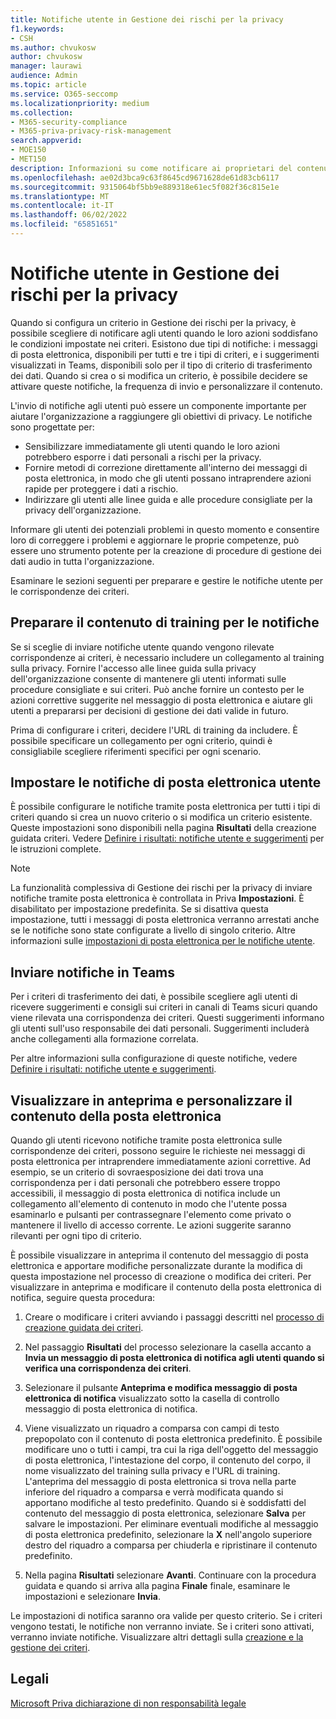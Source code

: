 ```yaml
---
title: Notifiche utente in Gestione dei rischi per la privacy
f1.keywords:
- CSH
ms.author: chvukosw
author: chvukosw
manager: laurawi
audience: Admin
ms.topic: article
ms.service: O365-seccomp
ms.localizationpriority: medium
ms.collection:
- M365-security-compliance
- M365-priva-privacy-risk-management
search.appverid:
- MOE150
- MET150
description: Informazioni su come notificare ai proprietari del contenuto le corrispondenze dei criteri trovate da Gestione dei rischi per la privacy Microsoft Priva e come possono usare queste notifiche di posta elettronica per risolvere i problemi.
ms.openlocfilehash: ae02d3bca9c63f8645cd9671628de61d83cb6117
ms.sourcegitcommit: 9315064bf5bb9e889318e61ec5f082f36c815e1e
ms.translationtype: MT
ms.contentlocale: it-IT
ms.lasthandoff: 06/02/2022
ms.locfileid: "65851651"
---
```

# <a name="user-notifications-in-privacy-risk-management"></a>Notifiche utente in Gestione dei rischi per la privacy

Quando si configura un criterio in Gestione dei rischi per la privacy, è possibile scegliere di notificare agli utenti quando le loro azioni soddisfano le condizioni impostate nei criteri. Esistono due tipi di notifiche: i messaggi di posta elettronica, disponibili per tutti e tre i tipi di criteri, e i suggerimenti visualizzati in Teams, disponibili solo per il tipo di criterio di trasferimento dei dati. Quando si crea o si modifica un criterio, è possibile decidere se attivare queste notifiche, la frequenza di invio e personalizzare il contenuto.

L'invio di notifiche agli utenti può essere un componente importante per aiutare l'organizzazione a raggiungere gli obiettivi di privacy. Le notifiche sono progettate per:

- Sensibilizzare immediatamente gli utenti quando le loro azioni potrebbero esporre i dati personali a rischi per la privacy.
- Fornire metodi di correzione direttamente all'interno dei messaggi di posta elettronica, in modo che gli utenti possano intraprendere azioni rapide per proteggere i dati a rischio.
- Indirizzare gli utenti alle linee guida e alle procedure consigliate per la privacy dell'organizzazione.

Informare gli utenti dei potenziali problemi in questo momento e consentire loro di correggere i problemi e aggiornare le proprie competenze, può essere uno strumento potente per la creazione di procedure di gestione dei dati audio in tutta l'organizzazione.

Esaminare le sezioni seguenti per preparare e gestire le notifiche utente per le corrispondenze dei criteri.

## <a name="prepare-training-content-for-notifications"></a>Preparare il contenuto di training per le notifiche

Se si sceglie di inviare notifiche utente quando vengono rilevate corrispondenze ai criteri, è necessario includere un collegamento al training sulla privacy. Fornire l'accesso alle linee guida sulla privacy dell'organizzazione consente di mantenere gli utenti informati sulle procedure consigliate e sui criteri. Può anche fornire un contesto per le azioni correttive suggerite nel messaggio di posta elettronica e aiutare gli utenti a prepararsi per decisioni di gestione dei dati valide in futuro.

Prima di configurare i criteri, decidere l'URL di training da includere. È possibile specificare un collegamento per ogni criterio, quindi è consigliabile scegliere riferimenti specifici per ogni scenario.

## <a name="set-user-email-notifications"></a>Impostare le notifiche di posta elettronica utente

È possibile configurare le notifiche tramite posta elettronica per tutti i tipi di criteri quando si crea un nuovo criterio o si modifica un criterio esistente. Queste impostazioni sono disponibili nella pagina **Risultati** della creazione guidata criteri. Vedere [Definire i risultati: notifiche utente e suggerimenti](risk-management-policies.md#define-outcomes-user-email-notifications-and-tips) per le istruzioni complete.

> [!NOTE]
> La funzionalità complessiva di Gestione dei rischi per la privacy di inviare notifiche tramite posta elettronica è controllata in Priva **Impostazioni**. È disabilitato per impostazione predefinita. Se si disattiva questa impostazione, tutti i messaggi di posta elettronica verranno arrestati anche se le notifiche sono state configurate a livello di singolo criterio. Altre informazioni sulle [impostazioni di posta elettronica per le notifiche utente](priva-settings.md#user-notification-emails).

## <a name="send-notifications-in-teams"></a>Inviare notifiche in Teams

Per i criteri di trasferimento dei dati, è possibile scegliere agli utenti di ricevere suggerimenti e consigli sui criteri in canali di Teams sicuri quando viene rilevata una corrispondenza dei criteri. Questi suggerimenti informano gli utenti sull'uso responsabile dei dati personali. Suggerimenti includerà anche collegamenti alla formazione correlata.

Per altre informazioni sulla configurazione di queste notifiche, vedere [Definire i risultati: notifiche utente e suggerimenti](risk-management-policies.md#define-outcomes-user-email-notifications-and-tips).

## <a name="preview-and-customize-email-content"></a>Visualizzare in anteprima e personalizzare il contenuto della posta elettronica

Quando gli utenti ricevono notifiche tramite posta elettronica sulle corrispondenze dei criteri, possono seguire le richieste nei messaggi di posta elettronica per intraprendere immediatamente azioni correttive. Ad esempio, se un criterio di sovraesposizione dei dati trova una corrispondenza per i dati personali che potrebbero essere troppo accessibili, il messaggio di posta elettronica di notifica include un collegamento all'elemento di contenuto in modo che l'utente possa esaminarlo e pulsanti per contrassegnare l'elemento come privato o mantenere il livello di accesso corrente. Le azioni suggerite saranno rilevanti per ogni tipo di criterio.

È possibile visualizzare in anteprima il contenuto del messaggio di posta elettronica e apportare modifiche personalizzate durante la modifica di questa impostazione nel processo di creazione o modifica dei criteri. Per visualizzare in anteprima e modificare il contenuto della posta elettronica di notifica, seguire questa procedura:

1. Creare o modificare i criteri avviando i passaggi descritti nel [processo di creazione guidata dei criteri](risk-management-policies.md#custom-setup-guided-process-to-choose-all-settings).

2. Nel passaggio **Risultati** del processo selezionare la casella accanto a **Invia un messaggio di posta elettronica di notifica agli utenti quando si verifica una corrispondenza dei criteri**.

3. Selezionare il pulsante **Anteprima e modifica messaggio di posta elettronica di notifica** visualizzato sotto la casella di controllo messaggio di posta elettronica di notifica.

4. Viene visualizzato un riquadro a comparsa con campi di testo prepopolato con il contenuto di posta elettronica predefinito. È possibile modificare uno o tutti i campi, tra cui la riga dell'oggetto del messaggio di posta elettronica, l'intestazione del corpo, il contenuto del corpo, il nome visualizzato del training sulla privacy e l'URL di training. L'anteprima del messaggio di posta elettronica si trova nella parte inferiore del riquadro a comparsa e verrà modificata quando si apportano modifiche al testo predefinito. Quando si è soddisfatti del contenuto del messaggio di posta elettronica, selezionare **Salva** per salvare le impostazioni. Per eliminare eventuali modifiche al messaggio di posta elettronica predefinito, selezionare la **X** nell'angolo superiore destro del riquadro a comparsa per chiuderla e ripristinare il contenuto predefinito.

5. Nella pagina **Risultati** selezionare **Avanti**. Continuare con la procedura guidata e quando si arriva alla pagina **Finale** finale, esaminare le impostazioni e selezionare **Invia**.

Le impostazioni di notifica saranno ora valide per questo criterio. Se i criteri vengono testati, le notifiche non verranno inviate. Se i criteri sono attivati, verranno inviate notifiche. Visualizzare altri dettagli sulla [creazione e la gestione dei criteri](risk-management-policies.md).


## <a name="legal-disclaimer"></a>Legali

[Microsoft Priva dichiarazione di non responsabilità legale](priva-disclaimer.md)
